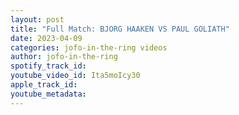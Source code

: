 ```yaml
---
layout: post
title: "Full Match: BJORG HAAKEN VS PAUL GOLIATH"
date: 2023-04-09
categories: jofo-in-the-ring videos
author: jofo-in-the-ring
spotify_track_id: 
youtube_video_id: Ita5moIcy30
apple_track_id: 
youtube_metadata: 
---
```

